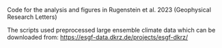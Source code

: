Code for the analysis and figures in Rugenstein et al. 2023 (Geophysical Research Letters)

The scripts used preprocessed large ensemble climate data which can be downloaded from: https://esgf-data.dkrz.de/projects/esgf-dkrz/
